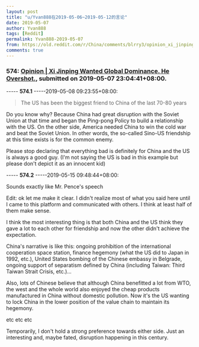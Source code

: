 ```yaml
---
layout: post
title: "u/Yvan888在2019-05-06~2019-05-12的言论"
date: 2019-05-07
author: Yvan888
tags: [Reddit]
permalink: Yvan888-2019-05-07
from: https://old.reddit.com/r/China/comments/blrry3/opinion_xi_jinping_wanted_global_dominance_he/
comments: true
---
```


### 574: [Opinion | Xi Jinping Wanted Global Dominance. He Overshot.](https://old.reddit.com/r/China/comments/blrry3/opinion_xi_jinping_wanted_global_dominance_he/), submitted on 2019-05-07 23:04:41+08:00.

----- __574.1__ -----2019-05-08 09:23:55+08:00:

> The US has been the biggest friend to China of the last 70-80 years

Do you know why? Because China had great disruption with the Soviet Union at that time and began the Ping-pong Policy to build a relationship with the US. On the other side, America needed China to win the cold war and beat the Soviet Union. In other words, the so-called Sino-US friendship at this time exists is for the common enemy. 

Please stop declaring that everything bad is definitely for China and the US is always a good guy. (I'm not saying the US is bad in this example but please don't depict it as an innocent kid)

----- __574.2__ -----2019-05-15 09:48:44+08:00:

Sounds exactly like Mr. Pence's speech

Edit: ok let me make it clear. I didn't realize most of what you said here until I came to this platform and communicated with others. I think at least half of them make sense.

I think the most interesting thing is that both China and the US think they gave a lot to each other for friendship and now the other didn't achieve the expectation. 

China's narrative is like this: ongoing prohibition of the international cooperation space station, finance hegemony (what the US did to Japan in 1992, etc.), United States bombing of the Chinese embassy in Belgrade, ongoing support of separatism defined by China (including Taiwan: Third Taiwan Strait Crisis, etc.)... 

Also, lots of Chinese believe that although China benefitted a lot from WTO, the west and the whole world also enjoyed the cheap products manufactured in China without domestic pollution. Now it's the US wanting to lock China in the lower position of the value chain to maintain its hegemony. 

etc etc etc

Temporarily, I don't hold a strong preference towards either side. Just an interesting and, maybe fated, disruption happening in this century.

